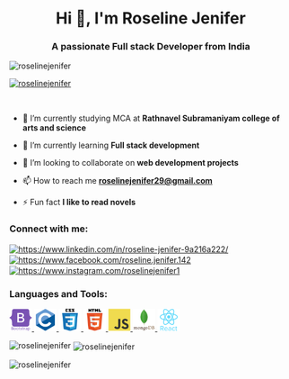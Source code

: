 <h1 align="center">Hi 👋, I'm Roseline Jenifer</h1>
<h3 align="center">A passionate Full stack Developer from India</h3>

<p align="left"> <img src="https://komarev.com/ghpvc/?username=roselinejenifer&label=Profile%20views&color=0e75b6&style=flat" alt="roselinejenifer" /> </p>

<p align="left"> <a href="https://github.com/ryo-ma/github-profile-trophy"><img src="https://github-profile-trophy.vercel.app/?username=roselinejenifer" alt="roselinejenifer" /></a> </p>

<p align="left"> <a href="https://twitter.com/" target="blank"><img src="https://img.shields.io/twitter/follow/?logo=twitter&style=for-the-badge" alt="" /></a> </p>

- 🔭 I’m currently studying MCA at **Rathnavel Subramaniyam college of arts and science**

- 🌱 I’m currently learning **Full stack development**

- 👯 I’m looking to collaborate on **web development projects**

- 📫 How to reach me **roselinejenifer29@gmail.com**

- ⚡ Fun fact **I like to read novels**

<h3 align="left">Connect with me:</h3>
<p align="left">
<a href="https://linkedin.com/in/https://www.linkedin.com/in/roseline-jenifer-9a216a222/" target="blank"><img align="center" src="https://raw.githubusercontent.com/rahuldkjain/github-profile-readme-generator/master/src/images/icons/Social/linked-in-alt.svg" alt="https://www.linkedin.com/in/roseline-jenifer-9a216a222/" height="30" width="40" /></a>
<a href="https://fb.com/https://www.facebook.com/roseline.jenifer.142" target="blank"><img align="center" src="https://raw.githubusercontent.com/rahuldkjain/github-profile-readme-generator/master/src/images/icons/Social/facebook.svg" alt="https://www.facebook.com/roseline.jenifer.142" height="30" width="40" /></a>
<a href="https://instagram.com/https://www.instagram.com/roselinejenifer1" target="blank"><img align="center" src="https://raw.githubusercontent.com/rahuldkjain/github-profile-readme-generator/master/src/images/icons/Social/instagram.svg" alt="https://www.instagram.com/roselinejenifer1" height="30" width="40" /></a>
</p>

<h3 align="left">Languages and Tools:</h3>
<p align="left"> <a href="https://getbootstrap.com" target="_blank" rel="noreferrer"> <img src="https://raw.githubusercontent.com/devicons/devicon/master/icons/bootstrap/bootstrap-plain-wordmark.svg" alt="bootstrap" width="40" height="40"/> </a> <a href="https://www.cprogramming.com/" target="_blank" rel="noreferrer"> <img src="https://raw.githubusercontent.com/devicons/devicon/master/icons/c/c-original.svg" alt="c" width="40" height="40"/> </a> <a href="https://www.w3schools.com/css/" target="_blank" rel="noreferrer"> <img src="https://raw.githubusercontent.com/devicons/devicon/master/icons/css3/css3-original-wordmark.svg" alt="css3" width="40" height="40"/> </a> <a href="https://www.w3.org/html/" target="_blank" rel="noreferrer"> <img src="https://raw.githubusercontent.com/devicons/devicon/master/icons/html5/html5-original-wordmark.svg" alt="html5" width="40" height="40"/> </a> <a href="https://developer.mozilla.org/en-US/docs/Web/JavaScript" target="_blank" rel="noreferrer"> <img src="https://raw.githubusercontent.com/devicons/devicon/master/icons/javascript/javascript-original.svg" alt="javascript" width="40" height="40"/> </a> <a href="https://www.mongodb.com/" target="_blank" rel="noreferrer"> <img src="https://raw.githubusercontent.com/devicons/devicon/master/icons/mongodb/mongodb-original-wordmark.svg" alt="mongodb" width="40" height="40"/> </a> <a href="https://reactjs.org/" target="_blank" rel="noreferrer"> <img src="https://raw.githubusercontent.com/devicons/devicon/master/icons/react/react-original-wordmark.svg" alt="react" width="40" height="40"/> </a> </p>

<p><img align="left" src="https://github-readme-stats.vercel.app/api/top-langs?username=roselinejenifer&show_icons=true&locale=en&layout=compact" alt="roselinejenifer" /></p>

<p>&nbsp;<img align="center" src="https://github-readme-stats.vercel.app/api?username=roselinejenifer&show_icons=true&locale=en" alt="roselinejenifer" /></p>

<p><img align="center" src="https://github-readme-streak-stats.herokuapp.com/?user=roselinejenifer&" alt="roselinejenifer" /></p>
